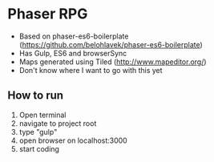 # Phaser RPG

- Based on phaser-es6-boilerplate (https://github.com/belohlavek/phaser-es6-boilerplate)
- Has Gulp, ES6 and  browserSync
- Maps generated using Tiled  (http://www.mapeditor.org/)
- Don't know where I want to go with this yet

## How to run
1. Open terminal
2. navigate to project root
3. type "gulp" 
4. open browser on localhost:3000
5. start coding
